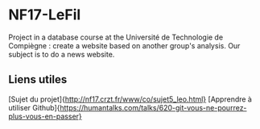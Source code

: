 # NF17-LeFil
Project in a database course at the Université de Technologie de Compiègne : create a website based on another group's analysis. Our subject is to do a news website.

## Liens utiles
[Sujet du projet]{http://nf17.crzt.fr/www/co/sujet5_leo.html}
[Apprendre à utiliser Github]{https://humantalks.com/talks/620-git-vous-ne-pourrez-plus-vous-en-passer}
